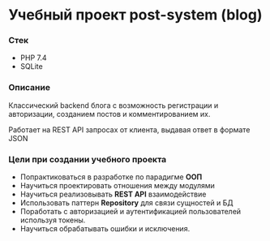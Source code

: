 # Учебный проект post-system (blog)
### Стек

- PHP 7.4
- SQLite

### Описание

Классический backend блога с возможность регистрации и авторизации, созданием постов и комментированием их. 

Работает на REST API запросах от клиента, выдавая ответ в формате JSON

### Цели при создании учебного проекта

- Попрактиковаться в разработке по парадигме **ООП**
- Научиться проектировать отношения между модулями
- Научиться реализовывать **REST API** взаимодействие
- Использовать паттерн **Repository** для связи сущностей и БД
- Поработать с авторизацией и аутентификацией пользователей используя токены.
- Научиться обрабатывать ошибки и исключения.

